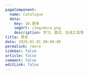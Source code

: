 ```yaml
---
pageComponent: 
  name: Catalogue
  data: 
    key: 10.更多
    imgUrl: /img/more.png
    description: 学习、面试、在线工具等
title: 更多
date: 2020-01-01 00:00:00
permalink: /more
sidebar: false
article: false
comment: false
editLink: false
---
```

